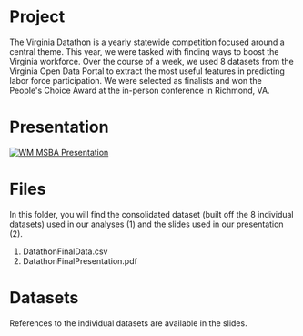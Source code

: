 # Project
The Virginia Datathon is a yearly statewide competition focused around a central theme. This year, we were tasked with finding ways to boost the Virginia workforce. Over the course of a week, we used 8 datasets
from the Virginia Open Data Portal to extract the most useful features in predicting labor force participation. We were selected as finalists and won the People's Choice Award at the in-person conference 
in Richmond, VA.

# Presentation
[![WM MSBA Presentation](https://img.youtube.com/vi/-lhfxaHZqFw/0.jpg)](https://www.youtube.com/watch?v=-lhfxaHZqFw)
# Files
In this folder, you will find the consolidated dataset (built off the 8 individual datasets) used in our analyses (1) and the slides used in our presentation (2).

1) DatathonFinalData.csv
2) DatathonFinalPresentation.pdf

# Datasets
References to the individual datasets are available in the slides. 
